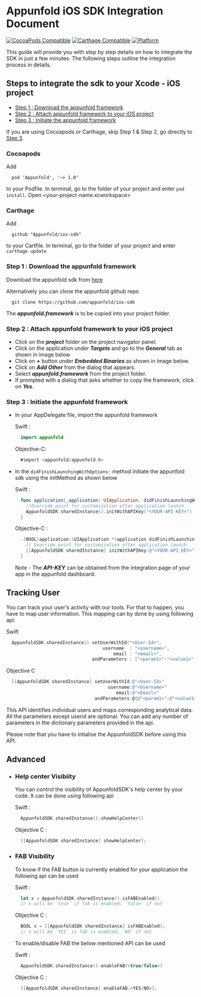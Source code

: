# Appunfold iOS SDK Integration Document

[![CocoaPods Compatible](https://img.shields.io/cocoapods/v/Appunfold.svg)](https://img.shields.io/cocoapods/v/Appunfold.svg)
[![Carthage Compatible](https://img.shields.io/badge/Carthage-compatible-4BC51D.svg?style=flat)](https://github.com/Carthage/Carthage)
[![Platform](https://img.shields.io/cocoapods/p/Appunfold.svg?style=flat)](http://cocoapods.org/pods/Appunfold)

  This guide will provide you with step by step details on how to integrate the SDK in just a few minutes. The following steps outline the integration process in details.

  ## Steps to integrate the sdk to your Xcode - iOS project
  - [Step 1 : Download the appunfold framework](#step-1--download-the-appunfold-framework)
  - [Step 2 : Attach appunfold framework to your iOS project](#step-2--attach-appunfold-framework-to-your-ios-project)
  - [Step 3 : Initiate the appunfold framework](#step-3--initiate-the-appunfold-framework)

  If you are using Cocoapods or Carthage, skip Step 1 & Step 2, go directly to [Step 3](#Step-3--Initiate-the-appunfold-framework).

  ### Cocoapods
  Add 
  ```
    pod 'Appunfold', '~> 1.0'
  ``` 
  to your Podfile.
  In terminal, go to the folder of your project and enter ``pod install``. Open <your-project-name.xcworkspace>

  ### Carthage
  Add 
  ```
    github "Appunfold/ios-sdk"
  ``` 
  to your Cartfile. In terminal, go to the folder of your project and enter ``carthage update``

### Step 1 : Download the appunfold framework
  Download the appunfold sdk from [here](http://console.appunfold.com)

  Alternatively you can clone the appunfold github repo
  ```
    git clone https://github.com/appunfold/ios-sdk
  ```
The ***appunfold.framework*** is to be copied into your project folder.

### Step 2 : Attach appunfold framework to your iOS project
- Click on the ***project*** folder on the project navigator panel.
- Click on the application under ***Targets*** and go to the ***General*** tab as shown in image below
- Click on ***+*** button under ***Embedded Binaries*** as shown in image below.
- Click on ***Add Other*** from the dialog that appears.
- Select ***appunfold.framework*** from the project folder. 
- If prompted with a dialog that asks whether to copy the framework, click on ***Yes***.

### Step 3 : Initiate the appunfold framework
- In your AppDelegate file, import the appunfold framework

  Swift :
  ```Swift
    import appunfold
  ```
  Objective-C:
  ```Objective-C 
    #import <appunfold/appunfold.h>
  ```

- In the `didFinishLaunchingWithOptions:` method initiate the appunfold sdk using the initMethod as shown below

  Swift :
  ```Swift
    func application(_application: UIApplication, didFinishLaunchingWithOptions launchOptions: [UIApplicationLaunchOptionsKey: Any]?) -> Bool {
      //Override point for customization after application launch.
      AppunfoldSDK.sharedInstance().initWithAPIKey("<YOUR-API-KEY>")
    } 
  ```

  Objective-C : 
  ```Objective-C
    -(BOOL)application:(UIApplication *)application didFinishLaunchingWithOptions:(NSDictionary *)launchOptions {
      // Override point for customization after application launch.
      [[AppunfoldSDK sharedInstance] initWithAPIKey:@"<YOUR-API_KEY>"];
    }
  ```
  Note - The ***API-KEY*** can be obtained from the integration page of your app in the appunfold dashboard.


## Tracking User

  You can track your user's activity with our tools. For that to happen, you have to map user information. This mapping can by done by using following api:

  Swift
  ```Swift
    AppunfoldSDK.sharedInstance().setUserWithId("<User-Id>", 
                                      username  : "<username>", 
                                          email : "<email>", 
                                  andParameters : ["<param1>":"<value1>","<param2>":"<value2>"])
  ```
  Objective C
  ```Objective-C
    [[AppunfoldSDK sharedInstance] setUserWithId:@"<User-Id>"
                                        username:@"<Username>"
                                           email:@"<Email>"
                                   andParameters:@{@"<param1>":@"<value1>",@"<param2>":@"<value2>"}];
  ```
  This API identifies individual users and maps corresponding analytical data. All the parameters except userid are optional. You can add any number of parameters in the dictionary parameters provided in the api.

  Please note that you have to intialise the AppunfoldSDK before using this API.

## Advanced
  - ### Help center Visibiity
    You can control the visibility of AppunfoldSDK's help center by your code. It can be done using following api

    Swift :
    ```Swift
      AppunfoldSDK.sharedInstance().showHelpCenter()
    ```

    Objective C :  
    ```Objective-C
      [[AppunfoldSDK sharedInstance] showHelpCenter];
    ``` 
  - ### FAB Visibility
    To know if the FAB button is currently enabled for your application the following api can be used

    Swift :
    ```Swift
      let x = AppunfoldSDK.sharedInstance().isFABEnabled() 
      // x will be `true` if fab is enabled; `false` if not
    ```

    Objective C :
    ```Objective-C
      BOOL x = [[AppunfoldSDK sharedInstance] isFABEnabled];
      // x will be `YES` is fab is enabled; `NO` if not
    ``` 

    To enable/disable FAB the below mentioned API can be used

    Swift : 
    ```Swift
      AppunfoldSDK.sharedInstance().enableFAB(<true/false>)
    ```

    Objective C :
    ```Objective-C
      [[AppunfoldSDK sharedInstance] enableFAB:<YES/NO>];
    ```
  
